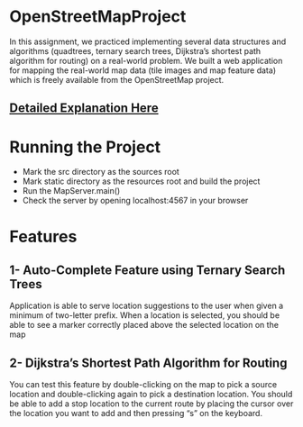 # OpenStreetMapProject
In this assignment, we practiced implementing several data structures and algorithms (quadtrees, ternary search trees, Dijkstra’s shortest path algorithm for routing) on a real-world problem. We built a web application for mapping the real-world map data (tile images and map
feature data) which is freely available from the OpenStreetMap project. 

## [Detailed Explanation Here](https://github.com/suleymanekmekci/OpenStreetMapProject/blob/main/assignment.pdf)

# Running the Project

+ Mark the src directory as the sources root
+ Mark static directory as the resources root and build the project
+ Run the MapServer.main()
+ Check the server by opening localhost:4567 in your browser

# Features
## 1- Auto-Complete Feature using Ternary Search Trees
Application is able to serve location suggestions to the
user when given a minimum of two-letter prefix. When a location is selected, you should be able
to see a marker correctly placed above the selected location on the map

## 2- Dijkstra’s Shortest Path Algorithm for Routing
You can test this feature by double-clicking on the map
to pick a source location and double-clicking again to pick a destination location. You should be
able to add a stop location to the current route by placing the cursor over the location you want
to add and then pressing “s” on the keyboard.
